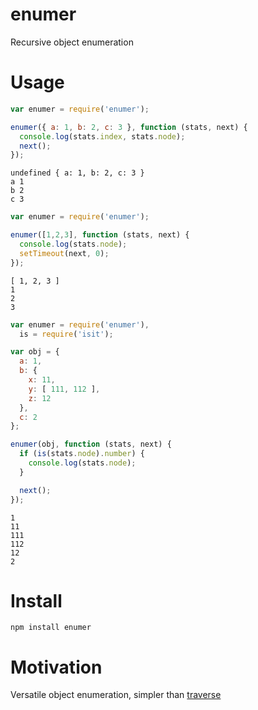 # enumer

Recursive object enumeration

# Usage

```js
var enumer = require('enumer');

enumer({ a: 1, b: 2, c: 3 }, function (stats, next) {
  console.log(stats.index, stats.node);
  next();
});
```

    undefined { a: 1, b: 2, c: 3 }
    a 1
    b 2
    c 3

```js
var enumer = require('enumer');

enumer([1,2,3], function (stats, next) {
  console.log(stats.node);
  setTimeout(next, 0);
});
```

    [ 1, 2, 3 ]
    1
    2
    3

```js
var enumer = require('enumer'),
  is = require('isit');

var obj = {
  a: 1,
  b: {
    x: 11,
    y: [ 111, 112 ],
    z: 12
  },
  c: 2
};

enumer(obj, function (stats, next) {
  if (is(stats.node).number) {
    console.log(stats.node);
  }

  next();
});
```

    1
    11
    111
    112
    12
    2

# Install

    npm install enumer

# Motivation

Versatile object enumeration, simpler than [traverse][1]

[1]: https://github.com/substack/traverse
